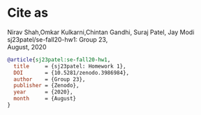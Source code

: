 # Cite as

Nirav Shah,Omkar Kulkarni,Chintan Gandhi, Suraj Patel, Jay Modi      
sj23patel/se-fall20-hw1:
Group 23,   
August, 2020

```bibtex
@article{sj23patel:se-fall20-hw1,
  title     = {sj23patel: Homework 1},
  DOI       = {10.5281/zenodo.3986984},
  author    = {Group 23},
  publisher = {Zenodo},
  year      = {2020},
  month     = {August}
}
```
